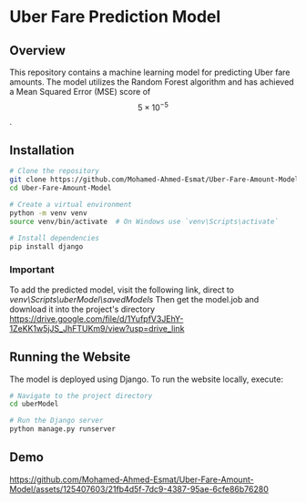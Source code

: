 # Uber Fare Prediction Model

## Overview
This repository contains a machine learning model for predicting Uber fare amounts. The model utilizes the Random Forest algorithm and has achieved a Mean Squared Error (MSE) score of $$5 \times 10^{-5}$$.

## Installation

```bash
# Clone the repository
git clone https://github.com/Mohamed-Ahmed-Esmat/Uber-Fare-Amount-Model.git
cd Uber-Fare-Amount-Model

# Create a virtual environment
python -m venv venv
source venv/bin/activate  # On Windows use `venv\Scripts\activate`

# Install dependencies
pip install django
```
### Important
To add the predicted model, visit the following link, direct to *venv\Scripts\uberModel\savedModels*
Then get the model.job and download it into the project's directory
https://drive.google.com/file/d/1YufpfV3JEhY-1ZeKK1w5jJS_JhFTUKm9/view?usp=drive_link

## Running the Website

The model is deployed using Django. To run the website locally, execute:

```bash
# Navigate to the project directory
cd uberModel

# Run the Django server
python manage.py runserver
```
## Demo


https://github.com/Mohamed-Ahmed-Esmat/Uber-Fare-Amount-Model/assets/125407603/21fb4d5f-7dc9-4387-95ae-6cfe86b76280


